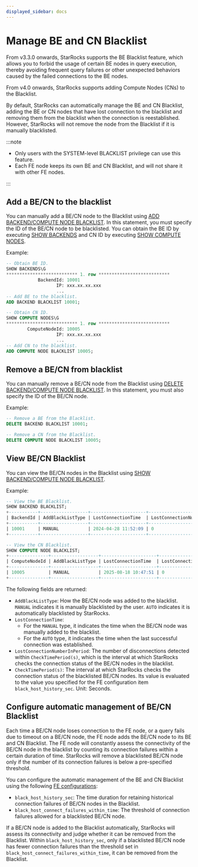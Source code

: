 ```yaml
---
displayed_sidebar: docs
---
```


# Manage BE and CN Blacklist


From v3.3.0 onwards, StarRocks supports the BE Blacklist feature, which allows you to forbid the usage of certain BE nodes in query execution, thereby avoiding frequent query failures or other unexpected behaviors caused by the failed connections to the BE nodes.

From v4.0 onwards, StarRocks supports adding Compute Nodes (CNs) to the Blacklist.

By default, StarRocks can automatically manage the BE and CN Blacklist, adding the BE or CN nodes that have lost connection to the blacklist and removing them from the blacklist when the connection is reestablished. However, StarRocks will not remove the node from the Blacklist if it is manually blacklisted.

:::note

- Only users with the SYSTEM-level BLACKLIST privilege can use this feature.
- Each FE node keeps its own BE and CN Blacklist, and will not share it with other FE nodes.

:::

## Add a BE/CN to the blacklist

You can manually add a BE/CN node to the Blacklist using [ADD BACKEND/COMPUTE NODE BLACKLIST](../../sql-reference/sql-statements/cluster-management/nodes_processes/ADD_BACKEND_BLACKLIST.md). In this statement, you must specify the ID of the BE/CN node to be blacklisted. You can obtain the BE ID by executing [SHOW BACKENDS](../../sql-reference/sql-statements/cluster-management/nodes_processes/SHOW_BACKENDS.md) and CN ID by executing [SHOW COMPUTE NODES](../../sql-reference/sql-statements/cluster-management/nodes_processes/SHOW_COMPUTE_NODES.md).

Example:

```SQL
-- Obtain BE ID.
SHOW BACKENDS\G
*************************** 1. row ***************************
            BackendId: 10001
                   IP: xxx.xx.xx.xxx
                   ...
-- Add BE to the blacklist.
ADD BACKEND BLACKLIST 10001;

-- Obtain CN ID.
SHOW COMPUTE NODES\G
*************************** 1. row ***************************
        ComputeNodeId: 10005
                   IP: xxx.xx.xx.xxx
                   ...
-- Add CN to the blacklist.
ADD COMPUTE NODE BLACKLIST 10005;
```

## Remove a BE/CN from blacklist

You can manually remove a BE/CN node from the Blacklist using [DELETE BACKEND/COMPUTE NODE BLACKLIST](../../sql-reference/sql-statements/cluster-management/nodes_processes/DELETE_BACKEND_BLACKLIST.md). In this statement, you must also specify the ID of the BE/CN node.

Example:

```SQL
-- Remove a BE from the Blacklist.
DELETE BACKEND BLACKLIST 10001;

-- Remove a CN from the Blacklist.
DELETE COMPUTE NODE BLACKLIST 10005;
```

## View BE/CN Blacklist

You can view the BE/CN nodes in the Blacklist using [SHOW BACKEND/COMPUTE NODE BLACKLIST](../../sql-reference/sql-statements/cluster-management/nodes_processes/SHOW_BACKEND_BLACKLIST.md).

Example:

```SQL
-- View the BE Blacklist.
SHOW BACKEND BLACKLIST;
+-----------+------------------+---------------------+------------------------------+--------------------+
| BackendId | AddBlackListType | LostConnectionTime  | LostConnectionNumberInPeriod | CheckTimePeriod(s) |
+-----------+------------------+---------------------+------------------------------+--------------------+
| 10001     | MANUAL           | 2024-04-28 11:52:09 | 0                            | 5                  |
+-----------+------------------+---------------------+------------------------------+--------------------+

-- View the CN Blacklist.
SHOW COMPUTE NODE BLACKLIST;
+---------------+------------------+---------------------+------------------------------+--------------------+
| ComputeNodeId | AddBlackListType | LostConnectionTime  | LostConnectionNumberInPeriod | CheckTimePeriod(s) |
+---------------+------------------+---------------------+------------------------------+--------------------+
| 10005         | MANUAL           | 2025-08-18 10:47:51 | 0                            | 5                  |
+---------------+------------------+---------------------+------------------------------+--------------------+
```

The following fields are returned:

- `AddBlackListType`: How the BE/CN node was added to the blacklist. `MANUAL` indicates it is manually blacklisted by the user. `AUTO` indicates it is automatically blacklisted by StarRocks.
- `LostConnectionTime`:
  - For the `MANUAL` type, it indicates the time when the BE/CN node was manually added to the blacklist.
  - For the `AUTO` type, it indicates the time when the last successful connection was established.
- `LostConnectionNumberInPeriod`: The number of disconnections detected within `CheckTimePeriod(s)`, which is the interval at which StarRocks checks the connection status of the BE/CN nodes in the blacklist.
- `CheckTimePeriod(s)`: The interval at which StarRocks checks the connection status of the blacklisted BE/CN nodes. Its value is evaluated to the value you specified for the FE configuration item `black_host_history_sec`. Unit: Seconds.

## Configure automatic management of BE/CN Blacklist

Each time a BE/CN node loses connection to the FE node, or a query fails due to timeout on a BE/CN node, the FE node adds the BE/CN node to its BE and CN Blacklist. The FE node will constantly assess the connectivity of the BE/CN node in the blacklist by counting its connection failures within a certain duration of time. StarRocks will remove a blacklisted BE/CN node only if the number of its connection failures is below a pre-specified threshold.

You can configure the automatic management of the BE and CN Blacklist using the following [FE configurations](./FE_configuration.md):

- `black_host_history_sec`: The time duration for retaining historical connection failures of BE/CN nodes in the Blacklist.
- `black_host_connect_failures_within_time`: The threshold of connection failures allowed for a blacklisted BE/CN node.

If a BE/CN node is added to the Blacklist automatically, StarRocks will assess its connectivity and judge whether it can be removed from the Blacklist. Within `black_host_history_sec`, only if a blacklisted BE/CN node has fewer connection failures than the threshold set in `black_host_connect_failures_within_time`, it can be removed from the Blacklist.
